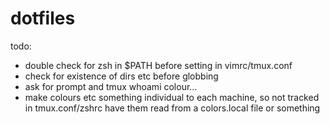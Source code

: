 dotfiles
======


todo:

* double check for zsh in $PATH before setting in vimrc/tmux.conf
* check for existence of dirs etc before globbing
* ask for prompt and tmux whoami colour...
* make colours etc something individual to each machine, so not tracked in
  tmux.conf/zshrc have them read from a colors.local file or something
